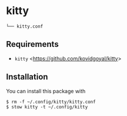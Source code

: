 # kitty
    └── kitty.conf

## Requirements
- `kitty` <<https://github.com/kovidgoyal/kitty>>

## Installation
You can install this package with

    $ rm -f ~/.config/kitty/kitty.conf
    $ stow kitty -t ~/.config/kitty
